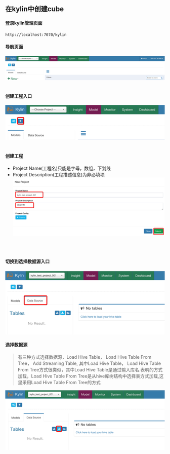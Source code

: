 ## 在kylin中创建cube

#### 登录kylin管理页面
```html
http://localhost:7070/kylin
```

#### 导航页面
![kylin_navigation](https://github.com/chlsmile/note/blob/master/notefile/kylin/kylin_navigation.png)
</br>
</br>

#### 创建工程入口
![kylin_create_project_1](https://github.com/chlsmile/note/blob/master/notefile/kylin/kylin_create_project_1.png)
</br>
</br>

#### 创建工程
- Project Name(工程名)只能是字母，数组，下划线
- Project Description(工程描述信息)为非必填项
![kylin_create_project_2](https://github.com/chlsmile/note/blob/master/notefile/kylin/kylin_create_project_2.png)
</br>
</br>

#### 切换到选择数据源入口
![kylin_choose_data_source_1](https://github.com/chlsmile/note/blob/master/notefile/kylin/kylin_choose_data_source_1.png)

#### 选择数据源
> 有三种方式选择数据源，Load Hive Table， Load Hive Table From Tree， Add Streaming Table, 其中Load Hive Table， Load Hive Table From Tree方式很类似，其中Load Hive Table是通过输入库名.表明的方式加载，Load Hive Table From Tree是从hive库树结构中选择表方式加载,这里采用Load Hive Table From Tree的方式



![load_hive_table_from_tree.png](https://github.com/chlsmile/note/blob/master/notefile/kylin/kylin_choose_data_source_load_hive_table_from_tree.png)














